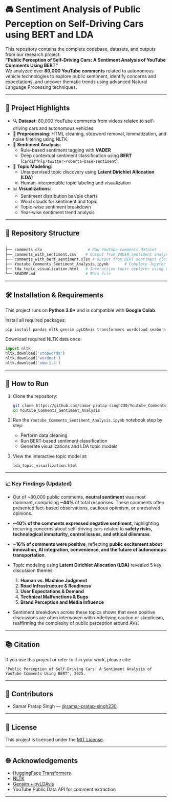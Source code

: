 # 🚘 Sentiment Analysis of Public Perception on Self-Driving Cars using BERT and LDA

This repository contains the complete codebase, datasets, and outputs from our research project:  
**"Public Perception of Self-Driving Cars: A Sentiment Analysis of YouTube Comments Using BERT"**  
We analyzed over **80,000 YouTube comments** related to autonomous vehicle technologies to explore public sentiment, identify concerns and expectations, and uncover thematic trends using advanced Natural Language Processing techniques.

---

## 📌 Project Highlights

- 🔍 **Dataset**: 80,000 YouTube comments from videos related to self-driving cars and autonomous vehicles.
- 🧼 **Preprocessing**: HTML cleaning, stopword removal, lemmatization, and noise filtering using NLTK.
- 💬 **Sentiment Analysis**:
  - Rule-based sentiment tagging with **VADER**
  - Deep contextual sentiment classification using **BERT** (`cardiffnlp/twitter-roberta-base-sentiment`)
- 🧠 **Topic Modeling**:
  - Unsupervised topic discovery using **Latent Dirichlet Allocation (LDA)**
  - Human-interpretable topic labeling and visualization
- 📊 **Visualizations**:
  - Sentiment distribution bar/pie charts
  - Word clouds for sentiment and topic
  - Topic-wise sentiment breakdown
  - Year-wise sentiment trend analysis

---

## 📁 Repository Structure

```bash
.
├── comments.csv                    # Raw YouTube comments dataset
├── comments_with_sentiment.csv    # Output from VADER sentiment analysis
├── comments_with_bert_sentiment.xlsx # Output from BERT sentiment classification
├── Youtube_Comments_Sentiment_Analysis.ipynb       # Complete Jupyter notebook (cleaned, final version)
├── lda_topic_visualization.html   # Interactive topic explorer using pyLDAvis
└── README.md                      # This file
````

---

## 🛠️ Installation & Requirements

This project runs on **Python 3.8+** and is compatible with **Google Colab**.

Install all required packages:

```bash
pip install pandas nltk gensim pyLDAvis transformers wordcloud seaborn matplotlib tqdm
```

Download required NLTK data once:

```python
import nltk
nltk.download('stopwords')
nltk.download('wordnet')
nltk.download('omw-1.4')
```

---

## 🚀 How to Run

1. Clone the repository:

   ```bash
   git clone https://github.com/samar-pratap-singh230/Youtube_Comments_Sentiment_Analysis.git
   cd Youtube_Comments_Sentiment_Analysis
   ```

2. Run the `Youtube_Comments_Sentiment_Analysis.ipynb` notebook step by step:

   * Perform data cleaning
   * Run BERT-based sentiment classification
   * Generate visualizations and LDA topic models

3. View the interactive topic model at:

   ```
   lda_topic_visualization.html
   ```

---

### 📈 Key Findings (Updated)

* Out of \~80,000 public comments, **neutral sentiment** was most dominant, comprising **\~44%** of total responses. These comments often presented fact-based observations, cautious optimism, or unresolved opinions.
* **\~40% of the comments expressed negative sentiment**, highlighting recurring concerns about self-driving cars related to **safety risks, technological immaturity, control issues, and ethical dilemmas**.
* **\~16% of comments were positive**, reflecting **public excitement about innovation, AI integration, convenience, and the future of autonomous transportation**.
* Topic modeling using **Latent Dirichlet Allocation (LDA)** revealed 5 key discussion themes:

  1. **Human vs. Machine Judgment**
  2. **Road Infrastructure & Readiness**
  3. **User Expectations & Demand**
  4. **Technical Malfunctions & Bugs**
  5. **Brand Perception and Media Influence**
* Sentiment breakdown across these topics shows that even positive discussions are often interwoven with underlying caution or skepticism, reaffirming the complexity of public perception around AVs.

---

## 📚 Citation

If you use this project or refer to it in your work, please cite:

```
"Public Perception of Self-Driving Cars: A Sentiment Analysis of YouTube Comments Using BERT", 2025.
```

---

## 👥 Contributors

* Samar Pratap Singh — [@samar-pratap-singh230](https://github.com/samar-pratap-singh230)

---

## 📄 License

This project is licensed under the [MIT License](LICENSE).

---

## 🌐 Acknowledgements

* [HuggingFace Transformers](https://huggingface.co)
* [NLTK](https://www.nltk.org/)
* [Gensim + pyLDAvis](https://radimrehurek.com/gensim/)
* YouTube Public Data API for comment extraction

---
